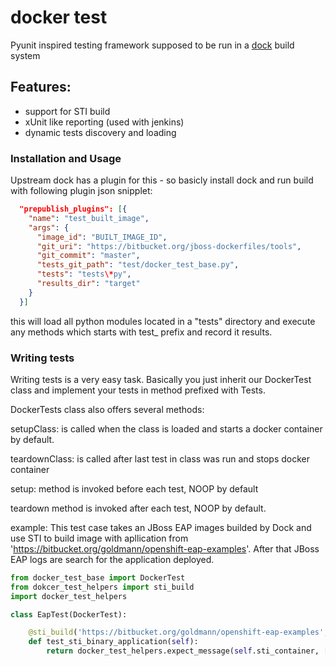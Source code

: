 docker test
===========

Pyunit inspired testing framework supposed to be run in a [dock](https://github.com/DBuildService/dock) build system

## Features:
* support for STI build
* xUnit like reporting (used with jenkins)
* dynamic tests discovery and loading


### Installation and Usage
Upstream dock has a plugin for this - so basicly install dock and run build with following plugin json snipplet:

``` json
  "prepublish_plugins": [{
    "name": "test_built_image",
    "args": {
      "image_id": "BUILT_IMAGE_ID",
      "git_uri": "https://bitbucket.org/jboss-dockerfiles/tools",
      "git_commit": "master",
      "tests_git_path": "test/docker_test_base.py",
      "tests": "tests\*py",
      "results_dir": "target"
    }
  }]
```
this will load all python modules located in a "tests" directory and execute any methods which starts with test_ prefix and record it results.


### Writing tests
Writing tests is a very easy task. Basically you just inherit our DockerTest class and implement your tests in method prefixed with Tests.

DockerTests class also offers several methods:

setupClass:
is called when the class is loaded and starts a docker container by default.

teardownClass:
is called after last test in class was run and stops docker container

setup:
method is invoked before each test, NOOP by default

teardown
method is invoked after each test, NOOP by default.

example:
This test case takes an JBoss EAP images builded by Dock and use STI to build image with apllication from 'https://bitbucket.org/goldmann/openshift-eap-examples'. After that JBoss EAP logs are search for the application deployed.

``` python
from docker_test_base import DockerTest
from dokcer_test_helpers import sti_build
import docker_test_helpers

class EapTest(DockerTest):

    @sti_build('https://bitbucket.org/goldmann/openshift-eap-examples', path='binary')
    def test_sti_binary_application(self):
        return docker_test_helpers.expect_message(self.sti_container, ['JBAS015859: Deployed \\"node-info.war\\"'])

``` 
